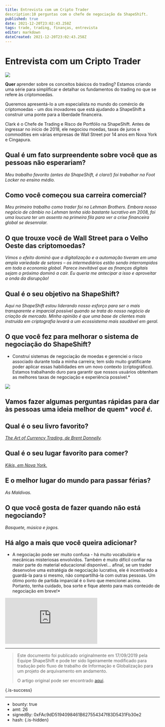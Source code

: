 ```yaml
---
title: Entrevista com um Cripto Trader
description:10 perguntas com o chefe de negociação da ShapeShift.
published: true
date: 2021-12-20T23:02:43.258Z
tags: trade, trading, finanças, entrevista
editor: markdown
dateCreated: 2021-12-20T23:02:43.258Z
---
```


# Entrevista com um Cripto Trader

![](https://assets.website-files.com/5e9a09610b7dce71f87f7f17/5e9f556c27aa0f8ecda4f065_1_fX_WmGwl45iZ2yCZgilQ7A.png)

**Quer** aprender sobre os conceitos básicos do trading? Estamos criando uma série para simplificar e detalhar os fundamentos do trading no que se refere às criptomoedas.

Queremos apresentá-lo a um especialista no mundo do comércio de criptomoedas - um dos inovadores que está ajudando a ShapeShift a construir uma ponte para a liberdade financeira.

Clark é o Chefe de Trading e Risco de Portfólio na ShapeShift. Antes de ingressar no início de 2018, ele negociou moedas, taxas de juros e commodities em várias empresas de Wall Street por 14 anos em Nova York e Cingapura.

## **Qual é um fato surpreendente sobre você que as pessoas não esperariam?**

*Meu trabalho favorito (antes da ShapeShift, é claro!) foi trabalhar na Foot Locker no ensino médio.*

## Como você começou sua carreira comercial?

*Meu primeiro trabalho como trader foi no Lehman Brothers. Embora nosso negócio de câmbio no Lehman tenha sido bastante lucrativo em 2008, foi uma loucura ter um assento na primeira fila para ver a crise financeira global se desenrolar.*

## **O que trouxe você de Wall Street para o Velho Oeste das criptomoedas?**

*Vimos o efeito dominó que a digitalização e a automação tiveram em uma ampla variedade de setores – os intermediários estão sendo interrompidos em toda a economia global. Parece inevitável que as finanças digitais sejam o próximo dominó a cair. Eu queria me antecipar a isso e aproveitar a onda da disrupção!*

## Qual é o seu objetivo na ShapeShift?

*Aqui na ShapeShift estou liderando nosso esforço para ser o mais transparente e imparcial possível quando se trata do nosso negócio de criação de mercado. Minha opinião é que uma base de clientes mais instruída em criptografia levará a um ecossistema mais saudável em geral.*

## **O que você fez para melhorar o sistema de negociação do ShapeShift?**

* Construí sistemas de negociação de moedas e gerenciei o risco associado durante toda a minha carreira; tem sido muito gratificante poder aplicar essas habilidades em um novo contexto (criptográfico). Estamos trabalhando duro para garantir que nossos usuários obtenham as melhores taxas de negociação e experiência possível.*

![](https://assets.website-files.com/max/2100/1*UDDSVEk79XI6mfpZoiXUQg.gif)

## Vamos fazer algumas perguntas rápidas para dar às pessoas uma ideia melhor de quem* ***você é.***<br/>

## Qual é o seu livro favorito?

[*The Art of Currency Trading, de Brent Donnelly*](https://www.goodreads.com/book/show/43210755-the-art-of-currency-trading)*.*<br/>

## Qual é o seu lugar favorito para comer?

[*Kikis, em Nova York.*](http://nymag.com/listings/restaurant/kikis/)<br/>

## E o melhor lugar do mundo para passar férias?

*As Maldivas.*

## O que você gosta de fazer quando não está negociando?

*Basquete, música e jogos.*

## **Há algo a mais que você queira adicionar?**

* A negociação pode ser muito confusa - há muito vocabulário e mecânicas misteriosas envolvidos. Também é muito difícil confiar na maior parte do material educacional disponível… afinal, se um trader desenvolve uma estratégia de negociação lucrativa, ele é incentivado a guardá-la para si mesmo, não compartilhá-la com outras pessoas. Um ótimo ponto de partida imparcial é o livro que mencionei acima. Portanto, tenha cuidado, boa sorte e fique atento para mais conteúdo de negociação em breve!*

<iframe allowfullscreen="" frameborder="0" scrolling="auto" src="https://cdn.embedly.com/widgets/media.html?src=https%3A%2F%2Fwww.youtube.com%2Fembed %2FKNFvZjll-xg%3Ffeature%3Doembed&amp;url=http%3A%2F%2Fwww.youtube.com%2Fwatch%3Fv%3DKNFvZjll-xg&amp;image=https%3A%2F%2Fi.ytimg.com%2Fvi%2FKNFvZjll-xg %2Fhqdefault.jpg&amp;key=a19fcc184b9711e1b4764040d3dc5c07&amp;type=text%2Fhtml&amp;schema=youtube"></iframe>

---

> Este documento foi publicado originalmente em 17/09/2019 pela Equipe ShapeShift e pode ter sido ligeiramente modificado para tradução pelo fluxo de trabalho de Informação e Globalização para um projeto de arquivamento em andamento.
>
> O artigo original pode ser encontrado [aqui](https://shapeshift.com/library/interview-with-a-crypto-trader).

{.is-success}

---

- bounty: true
- amt: 26
- signedBy: 0xFAc9dD5194098461B627554347f83D5431Fb30e2
- hash: 
{.is-hidden}
